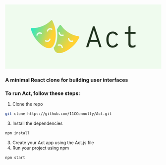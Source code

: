 ![Cover logo](./cover.png?raw=true "Title")

### **A minimal React clone for building user interfaces**

### To run Act, follow these steps:

1. Clone the repo

```sh
git clone https://github.com/11CConnolly/Act.git
```

3. Install the dependencies

```sh
npm install
```

3. Create your Act app using the Act.js file
4. Run your project using npm

```sh
npm start
```
